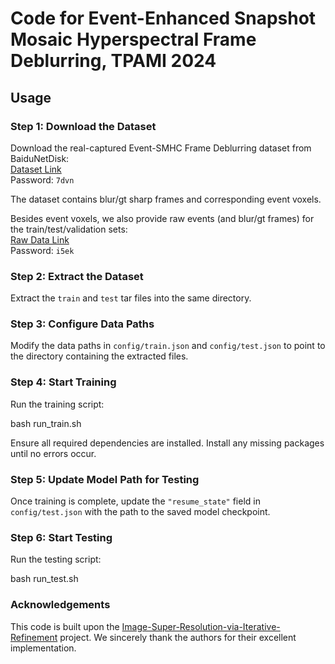 # Code for Event-Enhanced Snapshot Mosaic Hyperspectral Frame Deblurring, TPAMI 2024

## Usage

### Step 1: Download the Dataset
Download the real-captured Event-SMHC Frame Deblurring dataset from BaiduNetDisk:  
[Dataset Link](https://pan.baidu.com/s/1YCQjS6ucHLvaJdYHiD9NzQ?pwd=7dvn)  
Password: `7dvn`

The dataset contains blur/gt sharp frames and corresponding event voxels.

Besides event voxels, we also provide raw events (and blur/gt frames) for the train/test/validation sets:  
[Raw Data Link](https://pan.baidu.com/s/1Nu4W4PW6YDQBgpwayZg2NA?pwd=i5ek)  
Password: `i5ek`


### Step 2: Extract the Dataset
Extract the `train` and `test` tar files into the same directory.

### Step 3: Configure Data Paths
Modify the data paths in `config/train.json` and `config/test.json` to point to the directory containing the extracted files.

### Step 4: Start Training
Run the training script:  

bash run_train.sh

Ensure all required dependencies are installed. Install any missing packages until no errors occur.

### Step 5: Update Model Path for Testing
Once training is complete, update the `"resume_state"` field in `config/test.json` with the path to the saved model checkpoint.  

### Step 6: Start Testing
Run the testing script:  

bash run_test.sh

### Acknowledgements
This code is built upon the [Image-Super-Resolution-via-Iterative-Refinement](https://github.com/Janspiry/Image-Super-Resolution-via-Iterative-Refinement) project.
We sincerely thank the authors for their excellent implementation.


